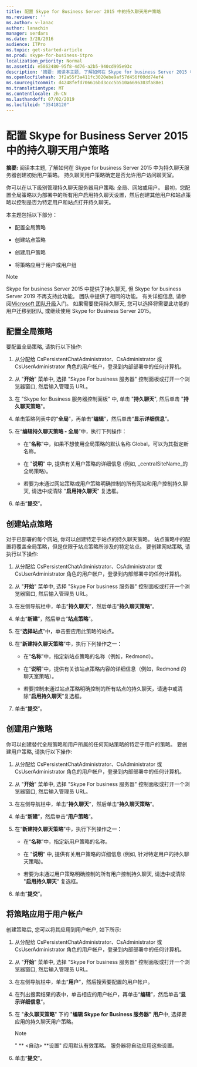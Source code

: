 ```yaml
---
title: 配置 Skype for Business Server 2015 中的持久聊天用户策略
ms.reviewer: ''
ms.author: v-lanac
author: lanachin
manager: serdars
ms.date: 3/28/2016
audience: ITPro
ms.topic: get-started-article
ms.prod: skype-for-business-itpro
localization_priority: Normal
ms.assetid: e5862480-95f8-4d76-a2b5-940cd995e93c
description: '摘要: 阅读本主题, 了解如何在 Skype for business Server 2015 中为持久聊天服务器创建初始用户策略。 持久聊天用户策略确定是否允许用户访问聊天室。'
ms.openlocfilehash: 3f2a55f3a411fc3020ebe9af57d456f00dd74ef4
ms.sourcegitcommit: d4248fefd706616bd3ccc5b510a6696303fa88e1
ms.translationtype: MT
ms.contentlocale: zh-CN
ms.lasthandoff: 07/02/2019
ms.locfileid: "35418120"
---
```

# <a name="configure-persistent-chat-user-policies-in-skype-for-business-server-2015"></a>配置 Skype for Business Server 2015 中的持久聊天用户策略
 
**摘要:** 阅读本主题, 了解如何在 Skype for business Server 2015 中为持久聊天服务器创建初始用户策略。 持久聊天用户策略确定是否允许用户访问聊天室。
  
你可以在以下级别管理持久聊天服务器用户策略: 全局、网站或用户。 最初，您配置全局策略以为部署中的所有用户启用持久聊天设置，然后创建其他用户和站点策略以控制是否为特定用户和站点打开持久聊天。
  
本主题包括以下部分：
  
- 配置全局策略
    
- 创建站点策略
    
- 创建用户策略
    
- 将策略应用于用户或用户组
    
> [!NOTE] 
> Skype for business Server 2015 中提供了持久聊天, 但 Skype for business Server 2019 不再支持此功能。 团队中提供了相同的功能。 有关详细信息, 请参阅[Microsoft 团队升级](/microsoftteams/upgrade-start-here)入门。 如果需要使用持久聊天, 您可以选择将需要此功能的用户迁移到团队, 或继续使用 Skype for Business Server 2015。

## <a name="configure-the-global-policy"></a>配置全局策略

要配置全局策略, 请执行以下操作:
  
1. 从分配给 CsPersistentChatAdministrator、CsAdministrator 或 CsUserAdministrator 角色的用户帐户，登录到内部部署中的任何计算机。
    
2. 从 "**开始**" 菜单中, 选择 "Skype For business 服务器" 控制面板或打开一个浏览器窗口, 然后输入管理员 URL。
    
3. 在 "Skype for Business 服务器控制面板" 中, 单击 "**持久聊天**", 然后单击 "**持久聊天策略**"。
    
4. 单击策略列表中的“**全局**”，再单击“**编辑**”，然后单击“**显示详细信息**”。
    
5. 在“**编辑持久聊天策略 - 全局**”中，执行下列操作： 
    
   - 在“**名称**”中，如果不想使用全局策略的默认名称 Global，可以为其指定新名称。
    
   - 在 "**说明**" 中, 提供有关用户策略的详细信息 (例如, _centralSiteName_的全局策略)。
    
   - 若要为未通过网站策略或用户策略明确控制的所有网站和用户控制持久聊天, 请选中或清除 "**启用持久聊天**" 复选框。
    
6. 单击“**提交**”。
    
## <a name="create-a-site-policy"></a>创建站点策略

对于已部署的每个网站, 你可以创建特定于站点的持久聊天策略。 站点策略中的配置将覆盖全局策略，但是仅限于站点策略所涉及的特定站点。 要创建网站策略, 请执行以下操作:
  
1. 从分配给 CsPersistentChatAdministrator、CsAdministrator 或 CsUserAdministrator 角色的用户帐户，登录到内部部署中的任何计算机。
    
2. 从 "**开始**" 菜单中, 选择 "Skype For business 服务器" 控制面板或打开一个浏览器窗口, 然后输入管理员 URL。
    
3. 在左侧导航栏中，单击“**持久聊天**”，然后单击“**持久聊天策略**”。
    
4. 单击“**新建**”，然后单击“**站点策略**”。
    
5. 在“**选择站点**”中，单击要应用此策略的站点。
    
6. 在“**新建持久聊天策略**”中，执行下列操作之一：
    
   - 在“**名称**”中，指定新站点策略的名称（例如，Redmond）。
    
   - 在“**说明**”中，提供有关该站点策略内容的详细信息（例如，Redmond 的聊天室策略）。
    
   - 若要控制未通过站点策略明确控制的所有站点的持久聊天，请选中或清除“**启用持久聊天**”复选框。
    
7. 单击“**提交**”。
    
## <a name="create-a-user-policy"></a>创建用户策略

你可以创建替代全局策略和用户所属的任何网站策略的特定于用户的策略。 要创建用户策略, 请执行以下操作:
  
1. 从分配给 CsPersistentChatAdministrator、CsAdministrator 或 CsUserAdministrator 角色的用户帐户，登录到内部部署中的任何计算机。
    
2. 从 "**开始**" 菜单中, 选择 "Skype For business 服务器" 控制面板或打开一个浏览器窗口, 然后输入管理员 URL。
    
3. 在左侧导航栏中，单击“**持久聊天**”，然后单击“**持久聊天策略**”。
    
4. 单击“**新建**”，然后单击“**用户策略**”。
    
5. 在“**新建持久聊天策略**”中，执行下列操作之一：
    
   - 在“**名称**”中，指定新用户策略的名称。
    
   - 在 "**说明**" 中, 提供有关用户策略的详细信息 (例如, 针对特定用户的持久聊天策略)。
    
   - 若要为未通过用户策略明确控制的所有用户控制持久聊天, 请选中或清除 "**启用持久聊天**" 复选框。
    
6. 单击“**提交**”。
    
## <a name="apply-a-policy-to-a-user-account"></a>将策略应用于用户帐户

创建策略后, 您可以将其应用到用户帐户, 如下所示:
  
1. 从分配给 CsPersistentChatAdministrator、CsAdministrator 或 CsUserAdministrator 角色的用户帐户，登录到内部部署中的任何计算机。
    
2. 从 "**开始**" 菜单中, 选择 "Skype For business 服务器" 控制面板或打开一个浏览器窗口, 然后输入管理员 URL。
    
3. 在左侧导航栏中，单击“**用户**”，然后搜索要配置的用户帐户。
    
4. 在列出搜索结果的表中，单击相应的用户帐户，再单击“**编辑**”，然后单击“**显示详细信息**”。
    
5. 在 "**永久聊天策略**" 下的 "**编辑 Skype for Business 服务器" 用户**中, 选择要应用的持久聊天用户策略。
    
    > [!NOTE]
    > " ** \<自动\> **设置" 应用默认有效策略。 服务器将自动应用这些设置。
  
6. 单击“**提交**”。
    


